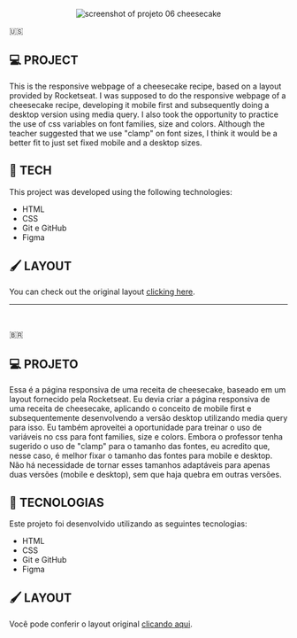 <p align="center">
<img src=".github/projeto 06 cheesecake ana helena peres" alt="screenshot of projeto 06 cheesecake">
</p>

🇺🇸
## 💻 PROJECT
This is the responsive webpage of a cheesecake recipe, based on a layout provided by Rocketseat.
I was supposed to do the responsive webpage of a cheesecake recipe, developing it mobile first and subsequently doing a desktop version using media query. I also took the opportunity to practice the use of css variables on font families, size and colors. Although the teacher suggested that we use "clamp" on font sizes, I think it would be a better fit to just set fixed mobile and a desktop sizes.



## 🚀 TECH
This project was developed using the following technologies:
- HTML
- CSS
- Git e GitHub
- Figma


## 🖌 LAYOUT
You can check out the original layout [clicking here](https://www.figma.com/file/5avETbmRolK0EQGOLnX5t9/Cheesecake-%E2%80%A2-Projeto-Explorer-(Community)-(Copy)?type=design&node-id=0%3A1&mode=dev).
<br/>
<hr/>
<br/>

🇧🇷
## 💻 PROJETO
Essa é a página responsiva de uma receita de cheesecake, baseado em um layout fornecido pela Rocketseat.
Eu devia criar a página responsiva de uma receita de cheesecake, aplicando o conceito de mobile first e subsequentemente desenvolvendo a versão desktop utilizando media query para isso. Eu também aproveitei a oportunidade para treinar o uso de variáveis no css para font families, size e colors. Embora o professor tenha sugerido o uso de "clamp" para o tamanho das fontes, eu acredito que, nesse caso, é melhor fixar o tamanho das fontes para mobile e desktop. Não há necessidade de tornar esses tamanhos adaptáveis para apenas duas versões (mobile e desktop), sem que haja quebra em outras versões.


## 🚀 TECNOLOGIAS
Este projeto foi desenvolvido utilizando as seguintes tecnologias:
- HTML
- CSS
- Git e GitHub
- Figma


## 🖌 LAYOUT
Você pode conferir o layout original [clicando aqui](hhttps://www.figma.com/file/5avETbmRolK0EQGOLnX5t9/Cheesecake-%E2%80%A2-Projeto-Explorer-(Community)-(Copy)?type=design&node-id=0%3A1&mode=dev).
